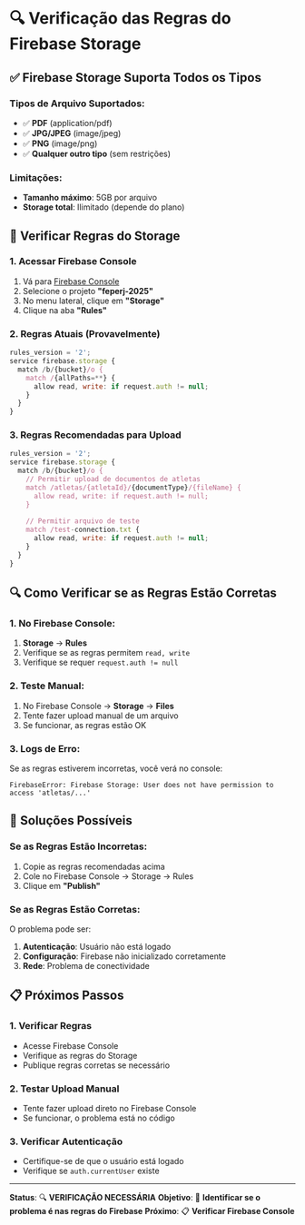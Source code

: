 # 🔍 Verificação das Regras do Firebase Storage

## ✅ Firebase Storage Suporta Todos os Tipos

### **Tipos de Arquivo Suportados:**
- ✅ **PDF** (application/pdf)
- ✅ **JPG/JPEG** (image/jpeg)
- ✅ **PNG** (image/png)
- ✅ **Qualquer outro tipo** (sem restrições)

### **Limitações:**
- **Tamanho máximo**: 5GB por arquivo
- **Storage total**: Ilimitado (depende do plano)

## 🔧 Verificar Regras do Storage

### **1. Acessar Firebase Console**
1. Vá para [Firebase Console](https://console.firebase.google.com)
2. Selecione o projeto **"feperj-2025"**
3. No menu lateral, clique em **"Storage"**
4. Clique na aba **"Rules"**

### **2. Regras Atuais (Provavelmente)**
```javascript
rules_version = '2';
service firebase.storage {
  match /b/{bucket}/o {
    match /{allPaths=**} {
      allow read, write: if request.auth != null;
    }
  }
}
```

### **3. Regras Recomendadas para Upload**
```javascript
rules_version = '2';
service firebase.storage {
  match /b/{bucket}/o {
    // Permitir upload de documentos de atletas
    match /atletas/{atletaId}/{documentType}/{fileName} {
      allow read, write: if request.auth != null;
    }
    
    // Permitir arquivo de teste
    match /test-connection.txt {
      allow read, write: if request.auth != null;
    }
  }
}
```

## 🔍 Como Verificar se as Regras Estão Corretas

### **1. No Firebase Console:**
1. **Storage** → **Rules**
2. Verifique se as regras permitem `read, write`
3. Verifique se requer `request.auth != null`

### **2. Teste Manual:**
1. No Firebase Console → **Storage** → **Files**
2. Tente fazer upload manual de um arquivo
3. Se funcionar, as regras estão OK

### **3. Logs de Erro:**
Se as regras estiverem incorretas, você verá no console:
```
FirebaseError: Firebase Storage: User does not have permission to access 'atletas/...'
```

## 🚀 Soluções Possíveis

### **Se as Regras Estão Incorretas:**
1. Copie as regras recomendadas acima
2. Cole no Firebase Console → Storage → Rules
3. Clique em **"Publish"**

### **Se as Regras Estão Corretas:**
O problema pode ser:
1. **Autenticação**: Usuário não está logado
2. **Configuração**: Firebase não inicializado corretamente
3. **Rede**: Problema de conectividade

## 📋 Próximos Passos

### **1. Verificar Regras**
- Acesse Firebase Console
- Verifique as regras do Storage
- Publique regras corretas se necessário

### **2. Testar Upload Manual**
- Tente fazer upload direto no Firebase Console
- Se funcionar, o problema está no código

### **3. Verificar Autenticação**
- Certifique-se de que o usuário está logado
- Verifique se `auth.currentUser` existe

---

**Status**: 🔍 **VERIFICAÇÃO NECESSÁRIA**
**Objetivo**: 🔧 **Identificar se o problema é nas regras do Firebase**
**Próximo**: 📋 **Verificar Firebase Console**
